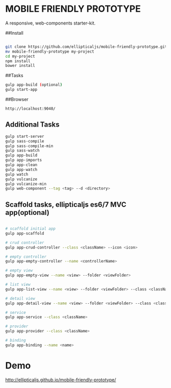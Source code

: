 MOBILE FRIENDLY PROTOTYPE
===========================

A responsive, web-components starter-kit.


##Install

``` bash

git clone https://github.com/ellipticaljs/mobile-friendly-prototype.git
mv mobile-friendly-prototype my-project
cd my-project
npm install
bower install

```

##Tasks

``` bash
gulp app-build (optional)
gulp start-app

```

##Browser

``` bash
http://localhost:9040/

```



## Additional Tasks

``` bash
gulp start-server
gulp sass-compile
gulp sass-compile-min
gulp sass-watch
gulp app-build
gulp app-imports
gulp app-clean
gulp app-watch
gulp watch
gulp vulcanize
gulp vulcanize-min
gulp web-component --tag <tag> --d <directory>

```


## Scaffold tasks, ellipticaljs es6/7 MVC app(optional)

```bash

# scaffold initial app
gulp app-scaffold

# crud controller
gulp app-crud-controller --class <className> --icon <icon>

# empty controller
gulp app-empty-controller --name <controllerName>

# empty view
gulp app-empty-view --name <view> --folder <viewFolder>

# list view
gulp app-list-view --name <view> --folder <viewFolder> --class <className> --icon <icon>

# detail view
gulp app-detail-view --name <view> --folder <viewFolder> --class <className> --icon <icon>

# service
gulp app-service --class <className>

# provider
gulp app-provider --class <className>

# binding
gulp app-binding --name <name>


```

# Demo

http://ellipticaljs.github.io/mobile-friendly-prototype/